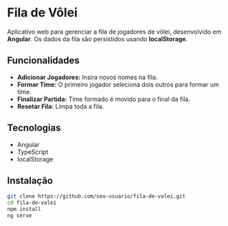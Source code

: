 # Fila de Vôlei

Aplicativo web para gerenciar a fila de jogadores de vôlei, desenvolvido em **Angular**. Os dados da fila são persistidos usando **localStorage**.

## Funcionalidades
- **Adicionar Jogadores:** Insira novos nomes na fila.
- **Formar Time:** O primeiro jogador seleciona dois outros para formar um time.
- **Finalizar Partida:** Time formado é movido para o final da fila.
- **Resetar Fila:** Limpa toda a fila.

## Tecnologias
- Angular
- TypeScript
- localStorage

## Instalação
```bash
git clone https://github.com/seu-usuario/fila-de-volei.git
cd fila-de-volei
npm install
ng serve

